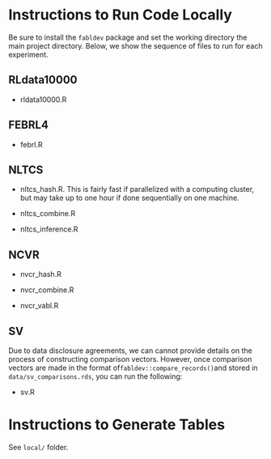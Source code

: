 # Instructions to Run Code Locally

Be sure to install the `fabldev` package and set the working directory the main project directory. Below, we show the sequence of files to run for each experiment.

## RLdata10000

- rldata10000.R

## FEBRL4

- febrl.R

## NLTCS

- nltcs_hash.R. This is fairly fast if parallelized with a computing cluster, but may take up to one hour if done sequentially on one machine. 

- nltcs_combine.R

- nltcs_inference.R

## NCVR

- nvcr_hash.R

- nvcr_combine.R

- nvcr_vabl.R

## SV

Due to data disclosure agreements, we can cannot provide details on the process of constructing comparison vectors. However, once comparison vectors are made in the format of`fabldev::compare_records()`and stored in `data/sv_comparisons.rds`, you can run the following:

- sv.R

# Instructions to Generate Tables

See `local/` folder.
